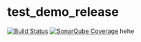 # test_demo_release

[![Build Status](https://travis-ci.org/aimer12/test_demo_release.svg?branch=master)](https://travis-ci.org/aimer12/test_demo_release)
[![SonarQube Coverage](https://img.shields.io/sonar/https/sonarqube.com/com.example:demo/coverage.svg)](https://sonarqube.com/component_measures/domain/Coverage?id=com.example%3Ademo)
hehe
